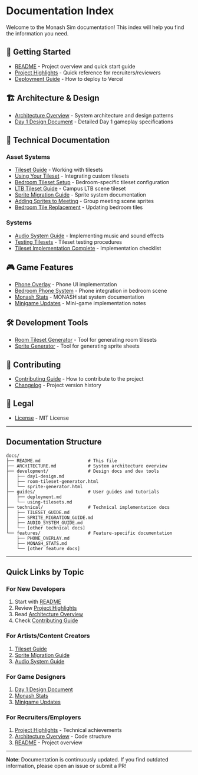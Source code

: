 # Documentation Index

Welcome to the Monash Sim documentation! This index will help you find the information you need.

## 📖 Getting Started

- [README](../README.md) - Project overview and quick start guide
- [Project Highlights](../PROJECT_HIGHLIGHTS.md) - Quick reference for recruiters/reviewers
- [Deployment Guide](guides/deployment.md) - How to deploy to Vercel

## 🏗️ Architecture & Design

- [Architecture Overview](ARCHITECTURE.md) - System architecture and design patterns
- [Day 1 Design Document](development/day1-design.md) - Detailed Day 1 gameplay specifications

## 🔧 Technical Documentation

### Asset Systems
- [Tileset Guide](technical/TILESET_GUIDE.md) - Working with tilesets
- [Using Your Tileset](guides/using-tilesets.md) - Integrating custom tilesets
- [Bedroom Tileset Setup](technical/BEDROOM_TILESET_SETUP.md) - Bedroom-specific tileset configuration
- [LTB Tileset Guide](technical/LTB_TILESET_GUIDE.md) - Campus LTB scene tileset
- [Sprite Migration Guide](technical/SPRITE_MIGRATION_GUIDE.md) - Sprite system documentation
- [Adding Sprites to Meeting](technical/ADDING_SPRITES_TO_MEETING.md) - Group meeting scene sprites
- [Bedroom Tile Replacement](technical/BEDROOM_TILE_REPLACEMENT.md) - Updating bedroom tiles

### Systems
- [Audio System Guide](technical/AUDIO_SYSTEM_GUIDE.md) - Implementing music and sound effects
- [Testing Tilesets](technical/TESTING_TILESETS.md) - Tileset testing procedures
- [Tileset Implementation Complete](technical/TILESET_IMPLEMENTATION_COMPLETE.md) - Implementation checklist

## 🎮 Game Features

- [Phone Overlay](features/PHONE_OVERLAY.md) - Phone UI implementation
- [Bedroom Phone System](features/BEDROOM_PHONE_SYSTEM.md) - Phone integration in bedroom scene
- [Monash Stats](features/MONASH_STATS.md) - MONASH stat system documentation
- [Minigame Updates](features/MINIGAME_UPDATES.md) - Mini-game implementation notes

## 🛠️ Development Tools

- [Room Tileset Generator](development/room-tileset-generator.html) - Tool for generating room tilesets
- [Sprite Generator](development/sprite-generator.html) - Tool for generating sprite sheets

## 🤝 Contributing

- [Contributing Guide](../CONTRIBUTING.md) - How to contribute to the project
- [Changelog](../CHANGELOG.md) - Project version history

## 📄 Legal

- [License](../LICENSE) - MIT License

---

## Documentation Structure

```
docs/
├── README.md                  # This file
├── ARCHITECTURE.md            # System architecture overview
├── development/               # Design docs and dev tools
│   ├── day1-design.md
│   ├── room-tileset-generator.html
│   └── sprite-generator.html
├── guides/                    # User guides and tutorials
│   ├── deployment.md
│   └── using-tilesets.md
├── technical/                 # Technical implementation docs
│   ├── TILESET_GUIDE.md
│   ├── SPRITE_MIGRATION_GUIDE.md
│   ├── AUDIO_SYSTEM_GUIDE.md
│   └── [other technical docs]
└── features/                  # Feature-specific documentation
    ├── PHONE_OVERLAY.md
    ├── MONASH_STATS.md
    └── [other feature docs]
```

---

## Quick Links by Topic

### For New Developers
1. Start with [README](../README.md)
2. Review [Project Highlights](../PROJECT_HIGHLIGHTS.md)
3. Read [Architecture Overview](ARCHITECTURE.md)
4. Check [Contributing Guide](../CONTRIBUTING.md)

### For Artists/Content Creators
1. [Tileset Guide](technical/TILESET_GUIDE.md)
2. [Sprite Migration Guide](technical/SPRITE_MIGRATION_GUIDE.md)
3. [Audio System Guide](technical/AUDIO_SYSTEM_GUIDE.md)

### For Game Designers
1. [Day 1 Design Document](development/day1-design.md)
2. [Monash Stats](features/MONASH_STATS.md)
3. [Minigame Updates](features/MINIGAME_UPDATES.md)

### For Recruiters/Employers
1. [Project Highlights](../PROJECT_HIGHLIGHTS.md) - Technical achievements
2. [Architecture Overview](ARCHITECTURE.md) - Code structure
3. [README](../README.md) - Project overview

---

**Note**: Documentation is continuously updated. If you find outdated information, please open an issue or submit a PR!
